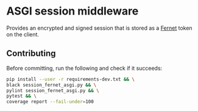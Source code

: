 # ASGI session middleware
Provides an encrypted and signed session that is stored as a [Fernet](https://github.com/fernet/spec) token on the client.

## Contributing
Before committing, run the following and check if it succeeds:
```sh
pip install --user -r requirements-dev.txt && \
black session_fernet_asgi.py && \
pylint session_fernet_asgi.py && \
pytest && \
coverage report --fail-under=100
```
